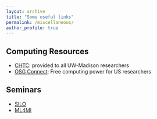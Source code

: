 ```yaml
---
layout: archive
title: "Some useful links"
permalink: /miscellaneous/
author_profile: true
---
```


<!-- {% if author.googlescholar %}
  You can also find my articles on <u><a href="{{author.googlescholar}}">my Google Scholar profile</a>.</u>
{% endif %}

{% include base_path %}

{% for post in site.publications reversed %}
  {% include archive-single.html %}
{% endfor %} -->

## Computing Resources

- [CHTC](http://chtc.cs.wisc.edu/): provided to all UW-Madison researchers
- [OSG Connect](https://www.osgconnect.net/): Free computing power for US researchers

## Seminars

- [SILO](http://silo.ece.wisc.edu/web/content/seminars)
- [ML4MI](https://www.radiology.wisc.edu/research/medical-imaging-machine-learning-initiative/)


